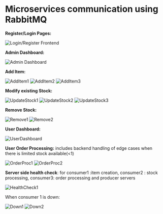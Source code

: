 # Microservices communication using RabbitMQ

**Register/Login Pages:**

![Login/Register Frontend](https://github.com/Akatsuki49/558_559_587_609_3/assets/95576716/7286a959-8fa6-49c4-acb7-139086086904)

**Admin Dashboard:**

![Admin Dashboard](https://github.com/Akatsuki49/558_559_587_609_3/assets/95576716/591df5e2-51f7-4eda-9fac-8d68f8cecaf7)

**Add Item:**

![AddItem1](https://github.com/Akatsuki49/558_559_587_609_3/assets/95576716/8ff4fb52-bc3a-414f-ac9e-a27eab31fe8b)
![AddItem2](https://github.com/Akatsuki49/558_559_587_609_3/assets/95576716/6450d1c0-8153-494b-8d8b-6d9c0bf04d37)
![AddItem3](https://github.com/Akatsuki49/558_559_587_609_3/assets/95576716/f428d61c-8d52-470b-b290-c5dcaec5c9df)

**Modify existing Stock:**

![UpdateStock1](https://github.com/Akatsuki49/558_559_587_609_3/assets/95576716/e982627d-02b4-49db-b444-2313e2e91d0c)
![UpdateStock2](https://github.com/Akatsuki49/558_559_587_609_3/assets/95576716/4c6bdafe-e6a0-4fbe-9294-c96b37a6bc1f)
![UpdateStock3](https://github.com/Akatsuki49/558_559_587_609_3/assets/95576716/253107a2-71ef-40e8-9a76-0a107444c642)

**Remove Stock:**

![Remove1](https://github.com/Akatsuki49/558_559_587_609_3/assets/95576716/e7e637fa-daec-4f34-bb91-012f62c967c6)
![Remove2](https://github.com/Akatsuki49/558_559_587_609_3/assets/95576716/b6901b11-651f-4269-96d8-648e45d8e20b)

**User Dashboard:**

![UserDashboard](https://github.com/Akatsuki49/558_559_587_609_3/assets/95576716/c179e318-b408-4319-9728-cc56ebe0be05)

**User Order Processing:** includes backend handling of edge cases when there is limited stock available(<1)

![OrderProc1](https://github.com/Akatsuki49/558_559_587_609_3/assets/95576716/9d1cb4c7-576a-4e79-b012-ff61fa829391)
![OrderProc2](https://github.com/Akatsuki49/558_559_587_609_3/assets/95576716/f3b4bb1a-06dc-47af-aa51-a88545632114)

**Server side health check**: for consumer1 :item creation, consumer2 : stock processing, consumer3: order processing and producer servers

![HealthCheck1](https://github.com/Akatsuki49/558_559_587_609_3/assets/95576716/b509af97-562a-42e3-820c-b48c76e34da7)

When consumer 1 is down:

![Down1](https://github.com/Akatsuki49/558_559_587_609_3/assets/95576716/08c4dbfd-0c78-4d14-9279-171ec1324618)
![Down2](https://github.com/Akatsuki49/558_559_587_609_3/assets/95576716/190a392d-d232-4913-a78c-d81847abc39f)












